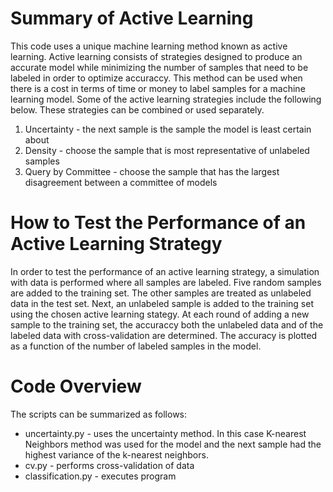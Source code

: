 # Summary of Active Learning

This code uses a unique machine learning method known as active learning. Active learning consists of strategies designed to produce an accurate model while minimizing the number of samples that need to be labeled in order to optimize accuraccy. This method can be used when there is a cost in terms of time or money to label samples for a machine learning model. Some of the active learning strategies include the following below. These strategies can be combined or used separately. 

1. Uncertainty - the next sample is the sample the model is least certain about
2. Density - choose the sample that is most representative of unlabeled samples
3. Query by Committee - choose the sample that has the largest disagreement between a committee of models

# How to Test the Performance of an Active Learning Strategy 
In order to test the performance of an active learning strategy, a simulation with data is performed where all samples are labeled. Five random samples are added to the training set. The other samples are treated as unlabeled data in the test set. Next, an unlabeled sample is added to the training set using the chosen active learning stategy. At each round of adding a new sample to the training set, the accuraccy both the unlabeled data and of the labeled data with cross-validation are determined. The accuracy is plotted as a function of the number of labeled samples in the model.

# Code Overview

The scripts can be summarized as follows:

- uncertainty.py - uses the uncertainty method. In this case K-nearest Neighbors method was used for the model and the next sample had the highest variance of the k-nearest neighbors.
- cv.py - performs cross-validation of data
- classification.py - executes program
